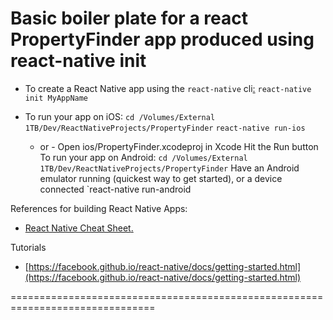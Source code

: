 Basic boiler plate for a react PropertyFinder app produced using react-native init
===============================================================================

* To create a React Native app using the `react-native` cli[:](https://www.raywenderlich.com/485-react-native-tutorial-building-ios-apps-with-javascript)
`react-native init MyAppName`

* To run your app on iOS:
   `cd /Volumes/External 1TB/Dev/ReactNativeProjects/PropertyFinder`
   `react-native run-ios`
   - or -
   Open ios/PropertyFinder.xcodeproj in Xcode
   Hit the Run button
To run your app on Android:
   `cd /Volumes/External 1TB/Dev/ReactNativeProjects/PropertyFinder`
   Have an Android emulator running (quickest way to get started), or a device connected
   `react-native run-android

References for building React Native Apps:
* [React Native Cheat Sheet](https://rationalappdev.com/react-native-cheat-sheet/)[.](https://www.raywenderlich.com/485-react-native-tutorial-building-ios-apps-with-javascript)

Tutorials
* [https://facebook.github.io/react-native/docs/getting-started.html](https://facebook.github.io/react-native/docs/getting-started.html)

===============================================================================
